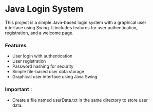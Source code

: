 # Java Login System

This project is a simple Java-based login system with a graphical user interface using Swing. It includes features for user authentication, registration, and a welcome page.

### Features

- User login with authentication
- User registration
- Password hashing for security
- Simple file-based user data storage
- Graphical user interface using Java Swing

### Important :

- Create a file named userData.txt in the same directory to store user data.
